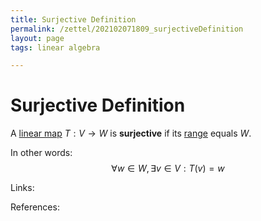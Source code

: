 ```yaml
---
title: Surjective Definition
permalink: /zettel/202102071809_surjectiveDefinition
layout: page
tags: linear algebra

---
```

# Surjective Definition

A [linear map](202102071416_linearMapDefinition) $T : V \rightarrow W$ is **surjective** if 
its [range](202102071800_rangeDefinition) equals $W$.

In other words:
$$
\forall w \in W, \,  \exists v \in V : T(v) = w
$$

Links: 

References: 

